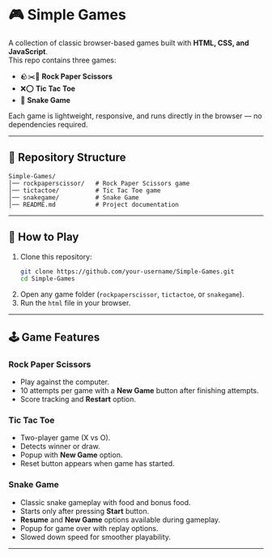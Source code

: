 # 🎮 Simple Games

A collection of classic browser-based games built with **HTML, CSS, and JavaScript**.  
This repo contains three games:  

- 🪨✂️📄 **Rock Paper Scissors**  
- ❌⭕ **Tic Tac Toe**  
- 🐍 **Snake Game**  

Each game is lightweight, responsive, and runs directly in the browser — no dependencies required.

---

## 📂 Repository Structure
```
Simple-Games/
│── rockpaperscissor/   # Rock Paper Scissors game
│── tictactoe/          # Tic Tac Toe game
│── snakegame/          # Snake Game
│── README.md           # Project documentation
```

---

## 🚀 How to Play
1. Clone this repository:
   ```bash
   git clone https://github.com/your-username/Simple-Games.git
   cd Simple-Games
   ```
2. Open any game folder (`rockpaperscissor`, `tictactoe`, or `snakegame`).
3. Run the `html` file in your browser.

---

## 🕹 Game Features

### Rock Paper Scissors
- Play against the computer.
- 10 attempts per game with a **New Game** button after finishing attempts.
- Score tracking and **Restart** option.

### Tic Tac Toe
- Two-player game (X vs O).
- Detects winner or draw.
- Popup with **New Game** option.
- Reset button appears  when game has started.

### Snake Game
- Classic snake gameplay with food and bonus food.
- Starts only after pressing **Start** button.
- **Resume** and **New Game** options available during gameplay.
- Popup for game over with replay options.
- Slowed down speed for smoother playability.

---
